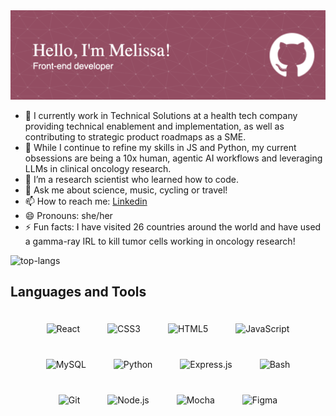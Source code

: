 <img src="https://github.com/misathemeb/misathemeb/blob/main/github-header-image.png?raw=true" alt="banner that says Hello, I'm Melissa! Front-end developer on a brick red background with white text">




- 🔭 I currently work in Technical Solutions at a health tech company providing technical enablement and implementation, as well as contributing to strategic product roadmaps as a SME. 
- 🌱 While I continue to refine my skills in JS and Python, my current obsessions are being a 10x human, agentic AI workflows and leveraging LLMs in clinical oncology research.
- 🤔 I’m a research scientist who learned how to code.
- 💬 Ask me about science, music, cycling or travel!
- 📫 How to reach me: [Linkedin](https://www.linkedin.com/in/melissa-bridi-ba8103122/)
- 😄 Pronouns: she/her
- ⚡ Fun facts: I have visited 26 countries around the world and have used a gamma-ray IRL to kill tumor cells working in oncology research!

![top-langs](https://github-readme-stats.vercel.app/api/top-langs/?username=misathemeb&layout=compact)

## Languages and Tools  
<div align="center">  
<img style="margin: 20px" src="https://profilinator.rishav.dev/skills-assets/react-original-wordmark.svg" alt="React" height="50" />  
<img style="margin: 20px" src="https://profilinator.rishav.dev/skills-assets/css3-original-wordmark.svg" alt="CSS3" height="50" />  
<img style="margin: 20px" src="https://profilinator.rishav.dev/skills-assets/html5-original-wordmark.svg" alt="HTML5" height="50" />  
<img style="margin: 20px" src="https://profilinator.rishav.dev/skills-assets/javascript-original.svg" alt="JavaScript" height="50" />  
<img style="margin: 20px" src="https://profilinator.rishav.dev/skills-assets/mysql-original-wordmark.svg" alt="MySQL" height="50" />  
<img style="margin: 20px" src="https://profilinator.rishav.dev/skills-assets/python-original.svg" alt="Python" height="50" />  
<img style="margin: 20px" src="https://profilinator.rishav.dev/skills-assets/express-original-wordmark.svg" alt="Express.js" height="50" />  
<img style="margin: 20px" src="https://profilinator.rishav.dev/skills-assets/gnu_bash-icon.svg" alt="Bash" height="50" />  
<img style="margin: 20px" src="https://profilinator.rishav.dev/skills-assets/git-scm-icon.svg" alt="Git" height="50" />  
<img style="margin: 20px" src="https://profilinator.rishav.dev/skills-assets/nodejs-original-wordmark.svg" alt="Node.js" height="50" />  
<img style="margin: 20px" src="https://profilinator.rishav.dev/skills-assets/mocha.png" alt="Mocha" height="50" />  
<img style="margin: 20px" src="https://profilinator.rishav.dev/skills-assets/figma-icon.svg" alt="Figma" height="50" />  
</div>  

